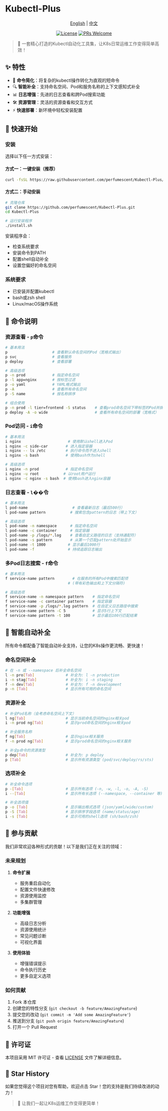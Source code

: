 # Kubectl-Plus

<div align="center">

[English](README.md) | [中文](README_zh.md)

[![License](https://img.shields.io/badge/license-MIT-blue.svg)](LICENSE)
[![PRs Welcome](https://img.shields.io/badge/PRs-welcome-brightgreen.svg)](https://github.com/yourusername/kubectl-plus/pulls)

</div>

> 🎯 一套精心打造的Kubectl自动化工具集，让K8s日常运维工作变得简单高效！

## ✨ 特性

- 🚀 **命令简化**：将复杂的kubectl操作转化为直观的短命令
- 🔍 **智能补全**：支持命名空间、Pod和服务名称的上下文感知式补全
- 📊 **日志增强**：先进的日志查看和跨Pod搜索功能
- 🛠️ **资源管理**：灵活的资源查看和交互方式
- ⚡ **快速部署**：新环境中轻松安装配置

## 🚀 快速开始

### 安装

选择以下任一方式安装：

#### 方式一：一键安装（推荐）
```bash
curl -fsSL https://raw.githubusercontent.com/perfumescent/Kubectl-Plus/main/install.sh | bash
```

#### 方式二：手动安装
```bash
# 克隆仓库
git clone https://github.com/perfumescent/Kubectl-Plus.git
cd Kubectl-Plus

# 运行安装程序
./install.sh
```

安装程序会：
- 检查系统要求
- 安装命令到PATH
- 配置shell自动补全
- 设置您偏好的命名空间

### 系统要求
- 已安装并配置kubectl
- bash或zsh shell
- Linux/macOS操作系统

## 🎯 命令说明

### 资源查看 - `p`命令
```bash
# 基本用法
p                    # 查看默认命名空间的Pod（宽格式输出）
p svc                # 查看服务
p deploy             # 查看部署

# 高级选项
p -n prod            # 指定命名空间
p -l app=nginx       # 按标签过滤
p -o yaml            # YAML格式输出
p -A                 # 查看所有命名空间
p -S name            # 按名称排序

# 组合使用
p -n prod -l tier=frontend -S status    # 查看prod命名空间下带标签的Pod并排序
p deploy -A -o wide                     # 查看所有命名空间的部署（宽格式）
```

### Pod访问 - `i`命令
```bash
# 基本用法
i nginx                     # 使用默认shell进入Pod
i nginx -c side-car        # 进入指定容器
i nginx -- ls /etc         # 执行命令而不进入shell
i nginx -s bash            # 使用bash作为shell

# 高级选项
i nginx -n prod            # 指定命名空间
i nginx -u root           # 以root用户运行
i nginx -c nginx -s bash  # 使用bash进入nginx容器
```

### 日志查看 - `l`��令
```bash
# 基本用法
l pod-name                    # 查看最新日志（最后500行）
l pod-name pattern           # 搜索包含pattern的日志（带上下文）

# 高级选项
l pod-name -n namespace      # 指定命名空间
l pod-name -c container      # 指定容器
l pod-name -p /logs/*.log    # 查看自定义路径的日志（支持通配符）
l pod-name -s pattern        # 从第一个匹配pattern处开始显示
l pod-name -t 1000          # 显示最后1000行
l pod-name -f               # 持续追踪日志输出
```

### 多Pod日志搜索 - `f`命令
```bash
# 基本用法
f service-name pattern        # 在服务的所有Pod中搜索匹配项
                            # (带有彩色输出和上下文分隔符)

# 高级选项
f service-name -n namespace pattern    # 指定命名空间
f service-name -c container pattern    # 指定容器
f service-name -p /logs/*.log pattern  # 在自定义日志路径中搜索
f service-name pattern -C 5            # 显示5行上下文
f service-name pattern -t 100          # 显示最后100行匹配结果
```

## 🔮 智能自动补全

所有命令都配备了智能自动补全支持，让您的K8s操作更流畅、更快速！

### 命名空间补全
```bash
# 在 -n 或 --namespace 后补全命名空间
l -n pro[Tab]              # 补全为: l -n production
i -n stag[Tab]             # 补全为: i -n staging
f -n dev[Tab]              # 补全为: f -n development
p -n [Tab]                 # 显示所有可用的命名空间
```

### 资源补全
```bash
# 补全Pod名称（会考虑命名空间上下文）
l ng[Tab]                  # 显示当前命名空间的nginx相关pod
i -n prod ng[Tab]          # 显示prod命名空间的nginx相关pod

# 补全服务名称
f ng[Tab]                  # 显示nginx相关服务
f -n prod ng[Tab]          # 显示prod命名空间的nginx相关服务

# 补全p命令的资源类型
p dep[Tab]                 # 补全为: p deploy
p [Tab]                    # 显示所有资源类型 (pod/svc/deploy/rs/sts)
```

### 选项补全
```bash
# 补全命令选项
p -[Tab]                   # 显示所有选项 (-n, -w, -l, -o, -A, -S)
i --[Tab]                  # 显示所有长选项 (--namespace, --container 等)

# 补全选项值
p -o [Tab]                 # 显示输出格式选项 (json/yaml/wide/custom)
p -S [Tab]                 # 显示排序字段选项 (name/status/age)
i -s [Tab]                 # 显示可用的shell选项 (sh/bash/zsh)
```

## 🤝 参与贡献

我们非常欢迎各种形式的贡献！以下是我们正在关注的领域：

### 未来规划

1. **命令扩展**
   - 服务重启自动化
   - 配置文件快速修改
   - 资源使用监控
   - 多集群管理

2. **功能增强**
   - 高级日志分析
   - 资源使用统计
   - 常见问题诊断
   - 可视化界面

3. **使用体验**
   - 增强错误提示
   - 命令执行历史
   - 更多自定义选项

### 如何贡献

1. Fork 本仓库
2. 创建您的特性分支 (`git checkout -b feature/AmazingFeature`)
3. 提交您的改动 (`git commit -m 'Add some AmazingFeature'`)
4. 推送到分支 (`git push origin feature/AmazingFeature`)
5. 打开一个 Pull Request

## 📝 许可证

本项目采用 MIT 许可证 - 查看 [LICENSE](LICENSE) 文件了解详细信息。

## 🌟 Star History

如果您觉得这个项目对您有帮助，欢迎点击 Star！您的支持是我们持续改进的动力！

> 🎉 让我们一起让K8s运维工作变得更简单！ 